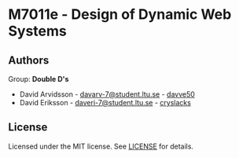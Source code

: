# M7011e - Design of Dynamic Web Systems

## Authors
Group: **Double D's**
* David Arvidsson - davarv-7@student.ltu.se - [davve50](https://github.com/davve50)
* David Eriksson - daveri-7@student.ltu.se - [cryslacks](https://github.com/Cryslacks)

## License
Licensed under the MIT license. See [LICENSE](LICENSE) for details.
